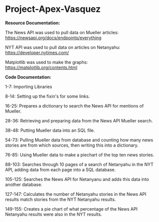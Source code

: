 # Project-Apex-Vasquez
**Resource Documentation:**

The News API was used to pull data on Mueller articles: https://newsapi.org/docs/endpoints/everything

NYT API was used to pull data on articles on Netanyahu: https://developer.nytimes.com/

Matplotlib was used to make the graphs: https://matplotlib.org/contents.html

**Code Documentation:**

1-7: Importing Libraries

8-14: Setting up the fixin's for some links.

16-25: Prepares a dictionary to search the News API for mentions of Mueller.

28-36: Retrieving and preparing data from the News API Mueller search.

38-48: Putting Mueller data into an SQL file.

54-73: Pulling Mueller data from database and counting how many news stories are from which sources, then writing this into a dictionary.

76-85: Using Mueller data to make a piechart of the top ten news stories.

88-103: Searches through 10 pages of a search of Netanyahu in the NYT API, adding data from each page into a SQL database.

105-125: Searches the News API for Netanyanu and adds this data into another database.

127-147: Calculates the number of Netanyahu stories in the News API results match stories from the NYT Netanyahu results.

149-155: Creates a pie chart of what percentage of the News API Netanyahu results were also in the NYT results.